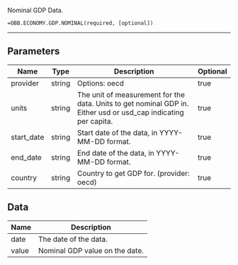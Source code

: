 <!-- markdownlint-disable MD041 -->

Nominal GDP Data.

```excel wordwrap
=OBB.ECONOMY.GDP.NOMINAL(required, [optional])
```

---

## Parameters

| Name | Type | Description | Optional |
| ---- | ---- | ----------- | -------- |
| provider | string | Options: oecd | true |
| units | string | The unit of measurement for the data. Units to get nominal GDP in. Either usd or usd_cap indicating per capita. | true |
| start_date | string | Start date of the data, in YYYY-MM-DD format. | true |
| end_date | string | End date of the data, in YYYY-MM-DD format. | true |
| country | string | Country to get GDP for. (provider: oecd) | true |

## Data

| Name | Description |
| ---- | ----------- |
| date | The date of the data.  |
| value | Nominal GDP value on the date.  |
